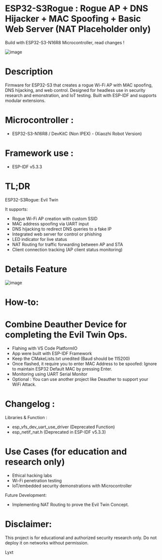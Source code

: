 # ESP32-S3Rogue : Rogue AP + DNS Hijacker + MAC Spoofing + Basic Web Server (NAT Placeholder only)
Build with ESP32-S3-N16R8 Microcontroller, read changes !

![image](https://github.com/user-attachments/assets/29bcabf5-b8cc-4c9d-bf4b-20da729424d7)
# Description
Firmware for ESP32-S3 that creates a rogue Wi-Fi AP with MAC spoofing, DNS hijacking, and web control. Designed for headless use in security research and emonstration, and IoT testing. Built with ESP-IDF and supports modular extensions.

# Microcontroller : 
- ESP32-S3-N16R8 /  DevKitC (Non IPEX) -  (Xiaozhi Robot Version)

# Framework use : 
- ESP-IDF v5.3.3
  
# TL;DR
ESP32-S3Rogue: Evil Twin

It supports:
- Rogue Wi-Fi AP creation with custom SSID
- MAC address spoofing via UART input
- DNS hijacking to redirect DNS queries to a fake IP
- Integrated web server for control or phishing
- LED indicator for live status
- NAT Routing for traffic forwarding between AP and STA
- Client connection tracking (AP client status monitoring)

# Details Feature
![image](https://github.com/user-attachments/assets/2c21e87d-ed8c-4de8-a9d8-f8c91d0e95bf)

# How-to:
# Combine Deauther Device for completing the Evil Twin Ops.
- Flahing with VS Code PlatformIO
- App were built with ESP-IDF Framework
- Keep the CMakeLists.txt unedited (Baud should be 115200)
- Once flashed, it require you to enter MAC Address to be spoofed:
  Ignore to maintain ESP32 Default MAC by pressing Enter.
- Monitoring using UART Serial Monitor
- Optional : You can use another project like Deauther to support your WiFi Attack.

# Changelog :  
Libraries & Function :
-  esp_vfs_dev_uart_use_driver (Deprecated Function)
-  esp_netif_nat.h (Deprecated in ESP-IDF v5.3.3)

# Use Cases (for education and research only)
- Ethical hacking labs
- Wi-Fi penetration testing
- IoT/embedded security demonstrations with Microcontroller

Future Development:
- Implementing NAT Routing to prove the Evil Twin Concept.

# Disclaimer:
This project is for educational and authorized security research only. Do not deploy it on networks without permission.

Lyxt
